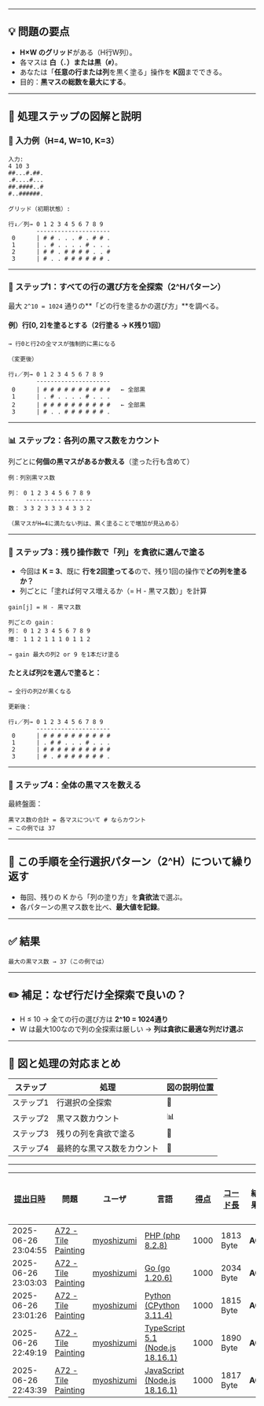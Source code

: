 
---

## 💡 問題の要点

* **H×W のグリッド**がある（H行W列）。
* 各マスは **白（`.`）または黒（`#`）**。
* あなたは「**任意の行または列**を黒く塗る」操作を **K回**までできる。
* 目的：**黒マスの総数を最大にする**。

---

## 🧭 処理ステップの図解と説明

### 🧮 入力例（H=4, W=10, K=3）

```
入力:
4 10 3
##...#.##.
.#....#...
##.####..#
#..######.

グリッド（初期状態）:

行↓／列→ 0 1 2 3 4 5 6 7 8 9
        ---------------------
 0      | # # . . . # . # # .
 1      | . # . . . . # . . .
 2      | # # . # # # # . . #
 3      | # . . # # # # # # .

```

---

### 🔄 ステップ1：すべての行の選び方を全探索（2^Hパターン）

最大 `2^10 = 1024` 通りの\*\*「どの行を塗るかの選び方」\*\*を調べる。

#### 例）行\[0, 2]を塗るとする（2行塗る → K残り1回）

```
→ 行0と行2の全マスが強制的に黒になる

（変更後）

行↓／列→ 0 1 2 3 4 5 6 7 8 9
        ---------------------
 0      | # # # # # # # # # #   ← 全部黒
 1      | . # . . . . # . . .
 2      | # # # # # # # # # #   ← 全部黒
 3      | # . . # # # # # # .

```

---

### 📊 ステップ2：各列の黒マス数をカウント

列ごとに**何個の黒マスがあるか数える**（塗った行も含めて）

```
例：列別黒マス数

列： 0 1 2 3 4 5 6 7 8 9
     -------------------
数： 3 3 2 3 3 3 4 3 3 2

（黒マスがH=4に満たない列は、黒く塗ることで増加が見込める）
```

---

### 🧠 ステップ3：残り操作数で「列」を貪欲に選んで塗る

* 今回は **K = 3**、既に **行を2回塗ってる**ので、残り1回の操作で**どの列を塗るか？**
* 列ごとに「塗れば何マス増えるか（= H - 黒マス数）」を計算

```
gain[j] = H - 黒マス数

列ごとの gain：
列： 0 1 2 3 4 5 6 7 8 9
増： 1 1 2 1 1 1 0 1 1 2

→ gain 最大の列2 or 9 を1本だけ塗る
```

#### たとえば列2を選んで塗ると：

```
→ 全行の列2が黒くなる

更新後：

行↓／列→ 0 1 2 3 4 5 6 7 8 9
        ---------------------
 0      | # # # # # # # # # #
 1      | . # # . . . # . . .
 2      | # # # # # # # # # #
 3      | # . # # # # # # # .
```

---

### 🔢 ステップ4：全体の黒マスを数える

最終盤面：

```
黒マス数の合計 = 各マスについて # ならカウント
→ この例では 37
```

---

## 🔁 この手順を全行選択パターン（2^H）について繰り返す

* 毎回、残りの K から「列の塗り方」を**貪欲法**で選ぶ。
* 各パターンの黒マス数を比べ、**最大値を記録**。

---

## ✅ 結果

```
最大の黒マス数 → 37（この例では）
```

---

## ✏️ 補足：なぜ行だけ全探索で良いの？

* H ≤ 10 → 全ての行の選び方は **2^10 = 1024通り**
* W は最大100なので列の全探索は厳しい → **列は貪欲に最適な列だけ選ぶ**

---

## 📌 図と処理の対応まとめ

| ステップ  | 処理            | 図の説明位置 |
| ----- | ------------- | ------ |
| ステップ1 | 行選択の全探索       | 🧭     |
| ステップ2 | 黒マス数カウント      | 📊     |
| ステップ3 | 残りの列を貪欲で塗る    | 🧠     |
| ステップ4 | 最終的な黒マス数をカウント | 🔢     |

---

| [提出日時](https://atcoder.jp/contests/tessoku-book/submissions/me?desc=true&orderBy=created) | 問題 | ユーザ | 言語 | [得点](https://atcoder.jp/contests/tessoku-book/submissions/me?desc=true&orderBy=score) | [コード長](https://atcoder.jp/contests/tessoku-book/submissions/me?orderBy=source_length) | 結果 | [実行時間](https://atcoder.jp/contests/tessoku-book/submissions/me?orderBy=time_consumption) | [メモリ](https://atcoder.jp/contests/tessoku-book/submissions/me?orderBy=memory_consumption) |  |
| --- | --- | --- | --- | --- | --- | --- | --- | --- | --- |
| 2025-06-26 23:04:55 | [A72 - Tile Painting](https://atcoder.jp/contests/tessoku-book/tasks/tessoku_book_bt) | [myoshizumi](https://atcoder.jp/users/myoshizumi) | [PHP (php 8.2.8)](https://atcoder.jp/contests/tessoku-book/submissions/me?f.Language=5016) | 1000 | 1813 Byte | **AC** | 104 ms | 21632 KiB | [詳細](https://atcoder.jp/contests/tessoku-book/submissions/67085480) |
| 2025-06-26 23:03:03 | [A72 - Tile Painting](https://atcoder.jp/contests/tessoku-book/tasks/tessoku_book_bt) | [myoshizumi](https://atcoder.jp/users/myoshizumi) | [Go (go 1.20.6)](https://atcoder.jp/contests/tessoku-book/submissions/me?f.Language=5002) | 1000 | 2034 Byte | **AC** | 17 ms | 6564 KiB | [詳細](https://atcoder.jp/contests/tessoku-book/submissions/67085444) |
| 2025-06-26 23:01:26 | [A72 - Tile Painting](https://atcoder.jp/contests/tessoku-book/tasks/tessoku_book_bt) | [myoshizumi](https://atcoder.jp/users/myoshizumi) | [Python (CPython 3.11.4)](https://atcoder.jp/contests/tessoku-book/submissions/me?f.Language=5055) | 1000 | 1815 Byte | **AC** | 133 ms | 9144 KiB | [詳細](https://atcoder.jp/contests/tessoku-book/submissions/67085411) |
| 2025-06-26 22:49:19 | [A72 - Tile Painting](https://atcoder.jp/contests/tessoku-book/tasks/tessoku_book_bt) | [myoshizumi](https://atcoder.jp/users/myoshizumi) | [TypeScript 5.1 (Node.js 18.16.1)](https://atcoder.jp/contests/tessoku-book/submissions/me?f.Language=5058) | 1000 | 1890 Byte | **AC** | 95 ms | 49472 KiB | [詳細](https://atcoder.jp/contests/tessoku-book/submissions/67085207) |
| 2025-06-26 22:43:39 | [A72 - Tile Painting](https://atcoder.jp/contests/tessoku-book/tasks/tessoku_book_bt) | [myoshizumi](https://atcoder.jp/users/myoshizumi) | [JavaScript (Node.js 18.16.1)](https://atcoder.jp/contests/tessoku-book/submissions/me?f.Language=5009) | 1000 | 1817 Byte | **AC** | 103 ms | 49120 KiB | [詳細](https://atcoder.jp/contests/tessoku-book/submissions/67085118) |